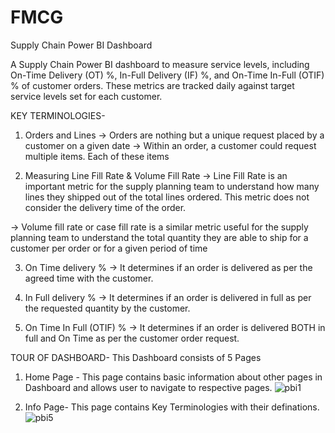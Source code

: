 # FMCG
Supply Chain Power BI Dashboard

A Supply Chain Power BI dashboard to measure service levels, including On-Time Delivery (OT) %, In-Full Delivery (IF) %, and On-Time In-Full (OTIF) % of customer orders. These metrics are tracked daily against target service levels set for each customer.

KEY TERMINOLOGIES-
1. Orders and Lines
-> Orders are nothing but a unique request placed by a customer on a given date
-> Within an order, a customer could request multiple items. Each of these items

2. Measuring Line Fill Rate & Volume Fill Rate
-> Line Fill Rate is an important metric for the supply planning team to understand how many lines they shipped out of the total lines ordered. This metric does not consider the delivery time of the order.
   
-> Volume fill rate or case fill rate is a similar metric useful for the supply planning team to understand the total quantity they are able to ship for a customer per order or for a given period of time

3. On Time delivery %
-> It determines if an order is delivered as per the agreed time with the customer.

4. In Full delivery %
-> It determines if an order is delivered in full as per the requested quantity by the customer.

5. On Time In Full (OTIF) %
-> It determines if an order is delivered BOTH in full and On Time as per the customer order request.

TOUR OF DASHBOARD-
This Dashboard consists of 5 Pages
1. Home Page - This page contains basic information about other pages in Dashboard and allows user to navigate to respective pages. 
![pbi1](https://github.com/user-attachments/assets/ea3fecbf-d508-433b-ae5d-a18cfdfa6309)

2. Info Page- This page contains Key Terminologies with their definations.
   ![pbi5](https://github.com/user-attachments/assets/44916323-83db-47db-9512-25c1a9b17701)

